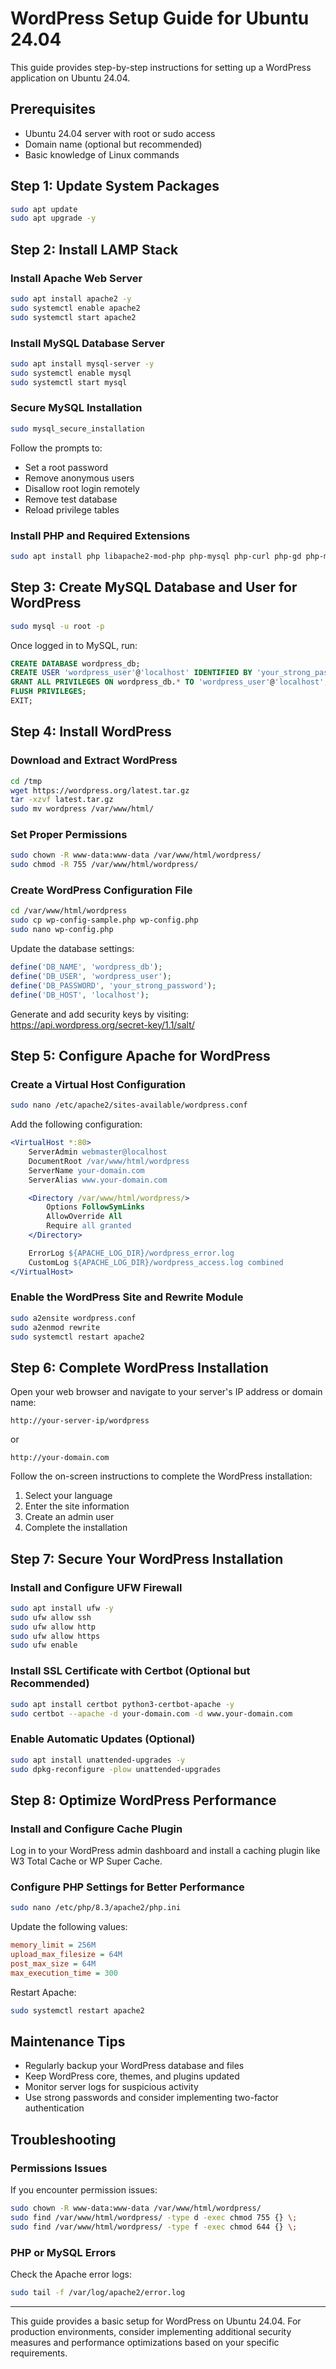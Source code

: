 # WordPress Setup Guide for Ubuntu 24.04

This guide provides step-by-step instructions for setting up a WordPress application on Ubuntu 24.04.

## Prerequisites

- Ubuntu 24.04 server with root or sudo access
- Domain name (optional but recommended)
- Basic knowledge of Linux commands

## Step 1: Update System Packages

```bash
sudo apt update
sudo apt upgrade -y
```

## Step 2: Install LAMP Stack

### Install Apache Web Server

```bash
sudo apt install apache2 -y
sudo systemctl enable apache2
sudo systemctl start apache2
```

### Install MySQL Database Server

```bash
sudo apt install mysql-server -y
sudo systemctl enable mysql
sudo systemctl start mysql
```

### Secure MySQL Installation

```bash
sudo mysql_secure_installation
```

Follow the prompts to:
- Set a root password
- Remove anonymous users
- Disallow root login remotely
- Remove test database
- Reload privilege tables

### Install PHP and Required Extensions

```bash
sudo apt install php libapache2-mod-php php-mysql php-curl php-gd php-mbstring php-xml php-xmlrpc php-soap php-intl php-zip -y
```

## Step 3: Create MySQL Database and User for WordPress

```bash
sudo mysql -u root -p
```

Once logged in to MySQL, run:

```sql
CREATE DATABASE wordpress_db;
CREATE USER 'wordpress_user'@'localhost' IDENTIFIED BY 'your_strong_password';
GRANT ALL PRIVILEGES ON wordpress_db.* TO 'wordpress_user'@'localhost';
FLUSH PRIVILEGES;
EXIT;
```

## Step 4: Install WordPress

### Download and Extract WordPress

```bash
cd /tmp
wget https://wordpress.org/latest.tar.gz
tar -xzvf latest.tar.gz
sudo mv wordpress /var/www/html/
```

### Set Proper Permissions

```bash
sudo chown -R www-data:www-data /var/www/html/wordpress/
sudo chmod -R 755 /var/www/html/wordpress/
```

### Create WordPress Configuration File

```bash
cd /var/www/html/wordpress
sudo cp wp-config-sample.php wp-config.php
sudo nano wp-config.php
```

Update the database settings:

```php
define('DB_NAME', 'wordpress_db');
define('DB_USER', 'wordpress_user');
define('DB_PASSWORD', 'your_strong_password');
define('DB_HOST', 'localhost');
```

Generate and add security keys by visiting: https://api.wordpress.org/secret-key/1.1/salt/

## Step 5: Configure Apache for WordPress

### Create a Virtual Host Configuration

```bash
sudo nano /etc/apache2/sites-available/wordpress.conf
```

Add the following configuration:

```apache
<VirtualHost *:80>
    ServerAdmin webmaster@localhost
    DocumentRoot /var/www/html/wordpress
    ServerName your-domain.com
    ServerAlias www.your-domain.com

    <Directory /var/www/html/wordpress/>
        Options FollowSymLinks
        AllowOverride All
        Require all granted
    </Directory>

    ErrorLog ${APACHE_LOG_DIR}/wordpress_error.log
    CustomLog ${APACHE_LOG_DIR}/wordpress_access.log combined
</VirtualHost>
```

### Enable the WordPress Site and Rewrite Module

```bash
sudo a2ensite wordpress.conf
sudo a2enmod rewrite
sudo systemctl restart apache2
```

## Step 6: Complete WordPress Installation

Open your web browser and navigate to your server's IP address or domain name:

```
http://your-server-ip/wordpress
```

or

```
http://your-domain.com
```

Follow the on-screen instructions to complete the WordPress installation:
1. Select your language
2. Enter the site information
3. Create an admin user
4. Complete the installation

## Step 7: Secure Your WordPress Installation

### Install and Configure UFW Firewall

```bash
sudo apt install ufw -y
sudo ufw allow ssh
sudo ufw allow http
sudo ufw allow https
sudo ufw enable
```

### Install SSL Certificate with Certbot (Optional but Recommended)

```bash
sudo apt install certbot python3-certbot-apache -y
sudo certbot --apache -d your-domain.com -d www.your-domain.com
```

### Enable Automatic Updates (Optional)

```bash
sudo apt install unattended-upgrades -y
sudo dpkg-reconfigure -plow unattended-upgrades
```

## Step 8: Optimize WordPress Performance

### Install and Configure Cache Plugin

Log in to your WordPress admin dashboard and install a caching plugin like W3 Total Cache or WP Super Cache.

### Configure PHP Settings for Better Performance

```bash
sudo nano /etc/php/8.3/apache2/php.ini
```

Update the following values:

```ini
memory_limit = 256M
upload_max_filesize = 64M
post_max_size = 64M
max_execution_time = 300
```

Restart Apache:

```bash
sudo systemctl restart apache2
```

## Maintenance Tips

- Regularly backup your WordPress database and files
- Keep WordPress core, themes, and plugins updated
- Monitor server logs for suspicious activity
- Use strong passwords and consider implementing two-factor authentication

## Troubleshooting

### Permissions Issues

If you encounter permission issues:

```bash
sudo chown -R www-data:www-data /var/www/html/wordpress/
sudo find /var/www/html/wordpress/ -type d -exec chmod 755 {} \;
sudo find /var/www/html/wordpress/ -type f -exec chmod 644 {} \;
```

### PHP or MySQL Errors

Check the Apache error logs:

```bash
sudo tail -f /var/log/apache2/error.log
```

---

This guide provides a basic setup for WordPress on Ubuntu 24.04. For production environments, consider implementing additional security measures and performance optimizations based on your specific requirements.